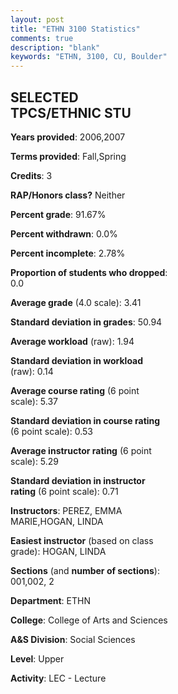 ```yaml
---
layout: post
title: "ETHN 3100 Statistics"
comments: true
description: "blank"
keywords: "ETHN, 3100, CU, Boulder"
--- 
```

<head>
<script src="https://ajax.googleapis.com/ajax/libs/jquery/2.1.3/jquery.min.js"></script>
<script src="https://dl.dropboxusercontent.com/s/pc42nxpaw1ea4o9/highcharts.js?dl=0"></script>
<!-- <script src="../assets/js/highcharts.js"></script> -->
<style type="text/css">@font-face {
	font-family: "Bebas Neue";
	src: url(https://www.filehosting.org/file/details/544349/BebasNeue%20Regular.otf) format("opentype");
	}
	h1.Bebas { 
		font-family: "Bebas Neue", Verdana, Tahoma;
	}
</style>
</head>
<body>
	<div id="container" style="float: right; width: 45%; height: 88%; margin-left: 2.5%; margin-right: 2.5%;"></div>
	<script language="JavaScript">
		$(document).ready(function() {
		var chart = {type: 'column'};
		var title = {text: 'Grade Distribution'};
		var xAxis = {categories: ['A','B','C','D','F'],crosshair: true};
		var yAxis = {min: 0,title: {text: 'Percentage'}};
		var tooltip = {headerFormat: '<center><b><span style="font-size:20px">{point.key}</span></b></center>',
		               pointFormat: '<td style="padding:0"><b>{point.y:.1f}%</b></td>',
		               footerFormat: '</table>',shared: true,useHTML: true};
		var plotOptions = {column: {pointPadding: 0.0,borderWidth: 0}};  
		var credits = {enabled: false};var series= [{name: 'Percent',data: [64.52,16.13,12.9,3.23,0.0,]}];
		var json = {};
		json.chart = chart;
		json.title = title;
		json.tooltip = tooltip;
		json.xAxis = xAxis;
		json.yAxis = yAxis;  
		json.series = series;
		json.plotOptions = plotOptions;  
		json.credits = credits;
		$('#container').highcharts(json);
	});
	</script>
</body>
			   
## SELECTED TPCS/ETHNIC STU

**Years provided**: 2006,2007

**Terms provided**: Fall,Spring

**Credits**: 3

**RAP/Honors class?** Neither

**Percent grade**: 91.67%

**Percent withdrawn**: 0.0%

**Percent incomplete**: 2.78%

**Proportion of students who dropped**: 0.0

**Average grade** (4.0 scale): 3.41

**Standard deviation in grades**: 50.94

**Average workload** (raw): 1.94

**Standard deviation in workload** (raw): 0.14

**Average course rating** (6 point scale): 5.37

**Standard deviation in course rating** (6 point scale): 0.53

**Average instructor rating** (6 point scale): 5.29

**Standard deviation in instructor rating** (6 point scale): 0.71

**Instructors**: PEREZ, EMMA MARIE,HOGAN, LINDA

**Easiest instructor** (based on class grade): HOGAN, LINDA

**Sections** (and **number of sections**): 001,002, 2

**Department**: ETHN

**College**: College of Arts and Sciences

**A&S Division**: Social Sciences

**Level**: Upper

**Activity**: LEC - Lecture